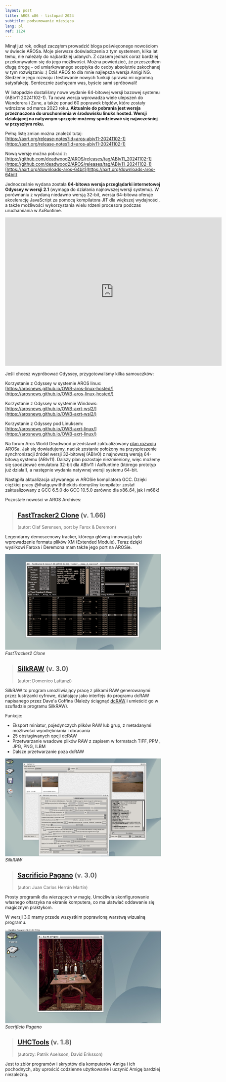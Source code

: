 ```yaml
---
layout: post
title: AROS x86 - listopad 2024
subtitle: podsumowanie miesiąca
lang: pl
ref: 1124
---
```


Minął już rok, odkąd zacząłem prowadzić bloga poświęconego nowościom w świecie AROSa. Moje pierwsze doświadczenia z tym systemem, kilka lat temu, nie należały do najbardziej udanych. Z czasem jednak coraz bardziej przekonywałem się do jego możliwości. Można powiedzieć, że przeszedłem długą drogę – od umiarkowanego sceptyka do osoby absolutnie zakochanej w tym rozwiązaniu :) Dziś AROS to dla mnie najlepsza wersja Amigi NG. Śledzenie jego rozwoju i testowanie nowych funkcji sprawia mi ogromną satysfakcję. Serdecznie zachęcam was, byście sami spróbowali!

W listopadzie dostaliśmy nowe wydanie 64-bitowej wersji bazowej systemu (ABIv11 20241102-1). Ta nowa wersja wprowadza wiele ulepszeń do Wanderera i Zune, a także ponad 60 poprawek błędów, które zostały wdrożone od marca 2023 roku. **Aktualnie do pobrania jest wersja przeznaczona do uruchomienia w środowisku linuks hosted. Wersji działającej na natywnym sprzęcie możemy spodziewać się najwcześniej w przyszłym roku.**

Pełną listę zmian można znaleźć tutaj:  
[https://axrt.org/release-notes?id=aros-abiv11-20241102-1](https://axrt.org/release-notes?id=aros-abiv11-20241102-1)  

Nową wersję można pobrać z:  
[https://github.com/deadwood2/AROS/releases/tag/ABIv11_20241102-1](https://github.com/deadwood2/AROS/releases/tag/ABIv11_20241102-1)  
[https://axrt.org/downloads-aros-64bit](https://axrt.org/downloads-aros-64bit)  

Jednocześnie wydana została **64-bitowa wersja przeglądarki internetowej Odyssey w wersji 2.1** (wymaga do działania najnowszej wersji systemu). W porównaniu z wydaną niedawno wersją 32-bit, wersja 64-bitowa oferuje akcelerację JavaScript za pomocą kompilatora JIT dla większej wydajności, a także możliwości wykorzystania wielu rdzeni procesora podczas uruchamiania w AxRuntime.
  
<div class="embed-container">
<iframe width="700" height="480" src="https://www.youtube.com/watch?v=haT1RsF7ZyM" frameborder="0"> </iframe>
</div>  

Jeśli chcesz wypróbować Odyssey, przygotowaliśmy kilka samouczków:  

Korzystanie z Odyssey w systemie AROS linux:  
[https://arosnews.github.io/OWB-aros-linux-hosted/](https://arosnews.github.io/OWB-aros-linux-hosted/)

Korzystanie z Odyssey w systemie Windows:  
[https://arosnews.github.io/OWB-axrt-wsl2/](https://arosnews.github.io/OWB-axrt-wsl2/)

Korzystanie z Odyssey pod Linuksem:  
[https://arosnews.github.io/OWB-axrt-linux/](https://arosnews.github.io/OWB-axrt-linux/)

Na forum Aros World Deadwood przedstawił zaktualizowany [plan rozwoju](https://www.arosworld.org/infusions/forum/viewthread.php?thread_id=1114&rowstart=20#post_6834) AROSa. Jak się dowiadujemy, nacisk zostanie położony na przyspieszenie synchronizacji źródeł wersji 32-bitowej (ABIv0) z najnowszą wersją 64-bitową systemu (ABIv11). Dalszy plan pozostaje niezmieniony, więc możemy się spodziewać emulatora 32-bit dla ABIv11 i AxRuntime (którego prototyp już działa!), a następnie wydania natywnej wersji systemu 64-bit.  

Nastąpiła aktualizacja używanego w AROSie kompilatora GCC. Dzięki ciężkiej pracy @thatguywiththekids domyślny kompilator został zaktualizowany z GCC 6.5.0 do GCC 10.5.0 zarówno dla x86_64, jak i m68k!

Pozostałe nowości w AROS Archives:  

> ## [FastTracker2 Clone](https://archives.aros-exec.org/?function=showfile&file=audio/tracker/ft2clone166.i386-aros.zip) (v. 1.66)
> (autor:	Olaf Sørensen, port by Farox & Deremon)

Legendarny demoscenowy tracker, którego główną innowacją było wprowadzenie formatu plików XM (Extended Module). Teraz dzięki wysiłkowi Faroxa i Deremona mam także jego port na AROSie. 

![FastTracker2 Clone](/assets/img/1124/ft2clone.png)
*FastTracker2 Clone*

> ## [SilkRAW](https://archives.aros-exec.org/?function=showfile&file=graphics/misc/silkraw_aros.lha) (v. 3.0)
> (autor:	Domenico Lattanzi)

SilkRAW to program umożliwiający pracę z plikami RAW generowanymi przez lustrzanki cyfrowe, działający jako interfejs do programu dcRAW napisanego przez Dave'a 
Coffina (Należy ściągnąć [dcRAW](https://archives.aros-exec.org/?function=showfile&file=graphics/convert/dcraw.i386-aros.zip) i umieścić go w szufladzie programu SilkRAW). 

Funkcje:  
- Eksport miniatur, pojedynczych plików RAW lub grup, z metadanymi możliwości wyodrębniania i obracania 
- 25 obsługiwanych opcji dcRAW
- Przetwarzanie wsadowe plików RAW z zapisem w formatach TIFF, PPM, JPG, PNG, ILBM
- Dalsze przetwarzanie poza dcRAW  

![SilkRAW](/assets/img/1124/silkraw.png)
*SilkRAW*

> ## [Sacrificio Pagano](https://archives.aros-exec.org/?function=showfile&file=utility/misc/sacrificiopagano.lha) (v. 3.0)
> (autor: Juan Carlos Herrán Martín)

Prosty programik dla wierzących w magię. Umożliwia skonfigurowanie własnego ołtarzyka na ekranie komputera, co ma ułatwiać oddawanie się magicznym praktykom.

W wersji 3.0 mamy przede wszystkim poprawioną warstwą wizualną programu.


![Sacrificio Pagano](/assets/img/1124/spagano.jpg)
*Sacrificio Pagano*

> ## [UHCTools](https://archives.aros-exec.org/?function=showfile&file=utility/misc/uhctools.i386-aros.lha) (v. 1.8)
> (autorzy: Patrik Axelsson, David Eriksson)

Jest to zbiór programów i skryptów dla komputerów Amiga i ich pochodnych, aby uprościć codzienne użytkowanie i uczynić Amigę bardziej niezależną.

